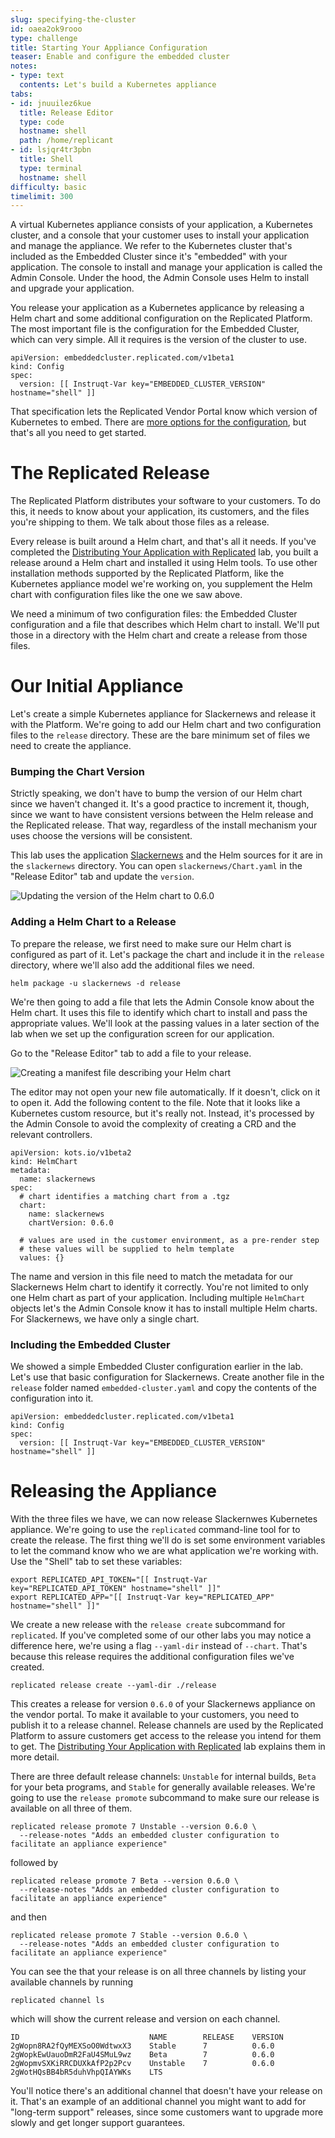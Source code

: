 ```yaml
---
slug: specifying-the-cluster
id: oaea2ok9rooo
type: challenge
title: Starting Your Appliance Configuration
teaser: Enable and configure the embedded cluster
notes:
- type: text
  contents: Let's build a Kubernetes appliance
tabs:
- id: jnuuilez6kue
  title: Release Editor
  type: code
  hostname: shell
  path: /home/replicant
- id: lsjqr4tr3pbn
  title: Shell
  type: terminal
  hostname: shell
difficulty: basic
timelimit: 300
---
```


A virtual Kubernetes appliance consists of your application, a Kubernetes
cluster, and a console that your customer uses to install your application and
manage the appliance. We refer to the Kubernetes cluster that's included as the
Embedded Cluster since it's "embedded" with your application. The console to
install and manage your application is called the Admin Console. Under the
hood, the Admin Console uses Helm to install and upgrade your application.

You release your application as a Kubernetes applicance by releasing a Helm
chart and some additional configuration on the Replicated Platform. The most
important file is the configuration for the Embedded Cluster, which can very
simple. All it requires is the version of the cluster to use.

```
apiVersion: embeddedcluster.replicated.com/v1beta1
kind: Config
spec:
  version: [[ Instruqt-Var key="EMBEDDED_CLUSTER_VERSION" hostname="shell" ]]
```

That specification lets the Replicated Vendor Portal know which version of
Kubernetes to embed. There are [more options for the
configuration](https://docs.replicated.com/reference/embedded-config), but
that's all you need to get started.

The Replicated Release
======================

The Replicated Platform distributes your software to your customers. To do
this, it needs to know about your application, its customers, and the files
you're shipping to them. We talk about those files as a release.

Every release is built around a Helm chart, and that's all it needs. If you've
completed the [Distributing Your Application with
Replicated](https://play.instruqt.com/replicated/tracks/distributing-with-replicated)
lab, you built a release around a Helm chart and installed it using Helm tools.
To use other installation methods supported by the Replicated Platform, like
the Kubernetes appliance model we're working on, you supplement the Helm chart
with configuration files like the one we saw above.

We need a minimum of two configuration files: the Embedded Cluster
configuration and a file that describes which Helm chart to install. We'll put
those in a directory with the Helm chart and create a release from those files.

Our Initial Appliance
=====================

Let's create a simple Kubernetes appliance for Slackernews and release it with
the Platform. We're going to add our Helm chart and two configuration files to
the `release` directory. These are the bare minimum set of files we need to
create the appliance.

### Bumping the Chart Version

Strictly speaking, we don't have to bump the version of our Helm chart since we
haven't changed it. It's a good practice to increment it, though, since we want
to have consistent versions between the Helm release and the Replicated
release. That way, regardless of the install mechanism your uses choose the
versions will be consistent.

This lab uses the application [Slackernews](https://slackernews.io) and the
Helm sources for it are in the `slackernews` directory. You can open
`slackernews/Chart.yaml` in the "Release Editor" tab and update the `version`.

![Updating the version of the Helm chart to 0.6.0](../assets/updating-the-chart-version.png)

### Adding a Helm Chart to a Release

To prepare the release, we first need to make sure our Helm chart is configured
as part of it. Let's package the chart and include it in the
`release` directory, where we'll also add the additional files we need.

```
helm package -u slackernews -d release
```

We're then going to add a file that lets the Admin Console know about the Helm
chart. It uses this file to identify which chart to install and pass the
appropriate values. We'll look at the passing values in a later section of the
lab when we set up the configuration screen for our application.

Go to the "Release Editor" tab to add a file to your release.

![Creating a manifest file describing your Helm chart](../assets/creating-the-helmchart-object.png)

The editor may not open your new file automatically. If it doesn't, click on it
to open it. Add the following content to the file. Note that it looks like a
Kubernetes custom resource, but it's really not. Instead, it's processed by the
Admin Console to avoid the complexity of creating a CRD and the relevant
controllers.

```
apiVersion: kots.io/v1beta2
kind: HelmChart
metadata:
  name: slackernews
spec:
  # chart identifies a matching chart from a .tgz
  chart:
    name: slackernews
    chartVersion: 0.6.0

  # values are used in the customer environment, as a pre-render step
  # these values will be supplied to helm template
  values: {}
```

The name and version in this file need to match the metadata for our
Slackernews Helm chart to identify it correctly. You're not limited to only one
Helm chart as part of your application. Including multiple `HelmChart` objects
let's the Admin Console know it has to install multiple Helm charts. For
Slackernews, we have only a single chart.

### Including the Embedded Cluster

We showed a simple Embedded Cluster configuration earlier in the lab. Let's use
that basic configuration for Slackernews. Create another file in the `release`
folder named `embedded-cluster.yaml` and copy the contents of the configuration
into it.

```
apiVersion: embeddedcluster.replicated.com/v1beta1
kind: Config
spec:
  version: [[ Instruqt-Var key="EMBEDDED_CLUSTER_VERSION" hostname="shell" ]]
```

Releasing the Appliance
========================

With the three files we have, we can now release Slackernwes Kubernetes
appliance. We're going to use the `replicated` command-line tool for to create
the release. The first thing we'll do is set some environment variables to let
the command know who we are what application we're working with. Use the
"Shell" tab to set these variables:

```
export REPLICATED_API_TOKEN="[[ Instruqt-Var key="REPLICATED_API_TOKEN" hostname="shell" ]]"
export REPLICATED_APP="[[ Instruqt-Var key="REPLICATED_APP" hostname="shell" ]]"
```

We create a new release with the `release create` subcommand for `replicated`.
If you've completed some of our other labs you may notice a difference here,
we're using a flag `--yaml-dir` instead of `--chart`. That's because this
release requires the additional configuration files we've created.

```
replicated release create --yaml-dir ./release
```

This creates a release for version `0.6.0` of your Slackernews appliance on
the vendor portal. To make it available to your customers, you need to publish
it to a release channel. Release channels are used by the Replicated Platform
to assure customers get access to the release you intend for them to get. The
[Distributing Your Application with
Replicated](https://play.instruqt.com/replicated/tracks/distributing-with-replicated)
lab explains them in more detail.

There are three default release channels: `Unstable` for internal builds,
`Beta` for your beta programs, and `Stable` for generally available releases.
We're going to use the `release promote` subcommand to make sure our release is
available on all three of them.

```
replicated release promote 7 Unstable --version 0.6.0 \
  --release-notes "Adds an embedded cluster configuration to facilitate an appliance experience"
```

followed by

```
replicated release promote 7 Beta --version 0.6.0 \
  --release-notes "Adds an embedded cluster configuration to facilitate an appliance experience"
```

and then

```
replicated release promote 7 Stable --version 0.6.0 \
  --release-notes "Adds an embedded cluster configuration to facilitate an appliance experience"
```

You can see the that your release is on all three channels by listing your
available channels by running

```
replicated channel ls
```

which will show the current release and version on each channel.

```
ID                             NAME        RELEASE    VERSION
2gWopn8RA2fQyMEXSoO0WdtwxX3    Stable      7          0.6.0
2gWopkEwUauoDmR2FaU4SMuL9wz    Beta        7          0.6.0
2gWopmvSXKiRRCDUXkAfP2p2Pcv    Unstable    7          0.6.0
2gWotHQsBB4bR5duhVhpQIAYWKs    LTS
```

You'll notice there's an additional channel that doesn't have your release on
it. That's an example of an additional channel you might want to add for
"long-term support" releases, since some customers want to upgrade more slowly
and get longer support guarantees.
